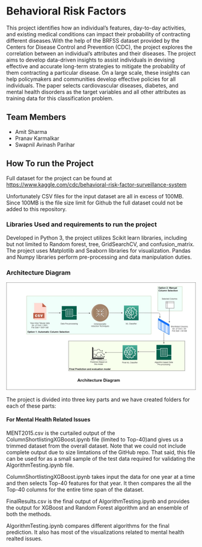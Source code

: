 # Behavioral Risk Factors
This project identifies how an individual’s features, day-to-day activities, and existing medical conditions can impact their probability of contracting different diseases.With the help of the BRFSS dataset provided by the Centers for Disease Control and Prevention (CDC), the project explores the correlation between an individual’s attributes and their diseases. The project aims to develop data-driven insights to assist individuals in devising effective and accurate long-term strategies to mitigate the probability of them contracting a particular disease. On a large scale, these insights can help policymakers and communities develop effective policies for all individuals. The paper selects cardiovascular diseases, diabetes, and mental health disorders as the target variables and all other attributes as training data for this classification problem.

## Team Members
* Amit Sharma
* Pranav Karmalkar
* Swapnil Avinash Parihar

## How To run the Project

Full dataset for the project can be found at https://www.kaggle.com/cdc/behavioral-risk-factor-surveillance-system

Unfortunately CSV files for the input dataset are all in excess of 100MB. Since 100MB is the file size limit for Github the full dataset could not be added to this repository.

### Libraries Used and requirements to run the project
Developed in Python 3, the project utilizes Scikit learn libraries, including but not limited to Random forest, tree, GridSearchCV, and confusion_matrix. The project uses Matplotlib and Seaborn libraries for visualization. Pandas and Numpy libraries perform pre-processing and data manipulation duties.

### Architecture Diagram
<img src = "Architecture_Diagram.jpg" width="1001">

The project is divided into three key parts and we have created folders for each of these parts:

#### For Mental Health Related Issues
MENT2015.csv is the curtailed output of the ColumnShortlistingXGBoost.ipynb file (limited to Top-40)and gives us a trimmed dataset from the overall dataset. Note that we could not include complete output due to size limtations of the GitHub repo. That said, this file can be used for as a small sample of the test data required for validating the AlgorithmTesting.ipynb file.

ColumnShortlistingXGBoost.ipynb takes input the data for one year at a time and then selects Top-40 features for that year. It then compares the all the Top-40 columns for the entire time span of the dataset.

FinalResults.csv is the final output of AlgorithmTesting.ipynb and provides the output for XGBoost and Random Forest algorithm and an ensemble of both the methods. 

AlgorithmTesting.ipynb compares different algorithms for the final prediction. It also has most of the visualizations related to mental health realted issues.
